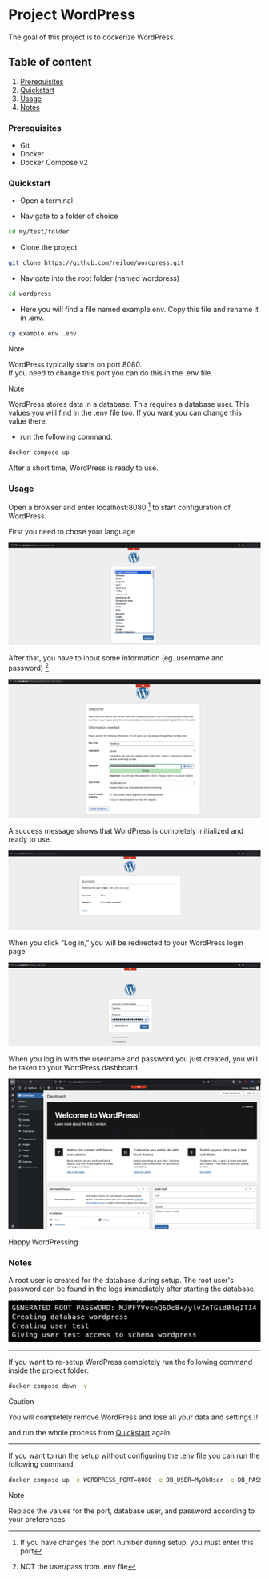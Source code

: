 # Project WordPress 

The goal of this project is to dockerize WordPress.

## Table of content

1. [Prerequisites](#Prerequisites)
2. [Quickstart](#Quickstart)
3. [Usage](#Usage)
4. [Notes](#Notes)

### Prerequisites

- Git
- Docker
- Docker Compose v2

### Quickstart

- Open a terminal

- Navigate to a folder of choice

```bash
cd my/test/folder
```

- Clone the project

```bash
git clone https://github.com/reiloe/wordpress.git
```

- Navigate into the root folder (named wordpress)

```bash
cd wordpress
```

- Here you will find a file named example.env. Copy this file and rename it in .env.

```bash
cp example.env .env
```

> [!NOTE]
> WordPress typically starts on port 8080.  
> If you need to change this port you can do this in the .env file.
 
> [!NOTE]
> WordPress stores data in a database. This requires a database user.
> This values you will find in the .env file too.
> If you want you can change this value there.

- run the following command:

```bash
docker compose up
```

After a short time, WordPress is ready to use. 

### Usage
 
Open a browser and enter localhost:8080 [^1] to start configuration of WordPress.
[^1]: If you have changes the port number during setup, you must enter this port

First you need to chose your language

![wordpress_language](img/wordpress_language.png)

After that, you have to input some information (eg. username and password) [^2]
[^2]: NOT the user/pass from .env file

![wordpress_information](img/wordpress_information.png)

A success message shows that WordPress is completely initialized and ready to use.

![wordpress_success](img/wordpress_success.png)

When you click “Log in,” you will be redirected to your WordPress login page.

![wordpress_login](img/wordpress_login.png)

When you log in with the username and password you just created, you will be taken to your WordPress dashboard. 

![wordpress_dashboard](img/wordpress_dashboard.png)

Happy WordPressing

### Notes

A root user is created for the database during setup. The root user's password can be found in the logs immediately after starting the database.

![mysql_root_password](img/mysql_root_password.png)

***

If you want to re-setup WordPress completely run the following command inside the project folder:

```bash
docker compose down -v
```

> [!CAUTION]  
> You will completely remove WordPress and lose all your data and settings.!!!

and run the whole process from [Quickstart](#Quickstart) again.

***

If you want to run the setup without configuring the .env file you can run the following command:

```bash
docker compose up -e WORDPRESS_PORT=8080 -e DB_USER=MyDbUser -e DB_PASS=MyDbPass -e DB_NAME=MyWordPress
```

> [!NOTE]  
> Replace the values for the port, database user, and password according to your preferences.